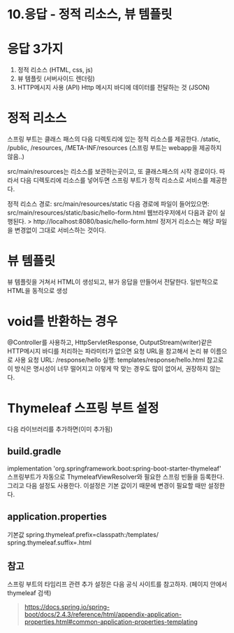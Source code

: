 # 10.응답 - 정적 리소스, 뷰 템플릿  

# 응답 3가지 
1. 정적 리소스 (HTML, css, js)
2. 뷰 템플릿 (서버사이드 렌더링)
3. HTTP메시지 사용 (API)
    Http 메시지 바디에 데이터를 전달하는 것 (JSON)

# 정적 리소스 
스프링 부트는 클래스 패스의 다음 디렉토리에 있는 정적 리소스를 제공한다.
/static, /public, /resources, /META-INF/resources
(스프링 부트는 webapp을 제공하지 않음..)

src/main/resources는 리소스를 보관하는곳이고, 또 클래스패스의 시작 경로이다.
따라서 다음 디렉토리에 리소스를 넣어두면 스프링 부트가 정적 리소스로 서비스를 제공한다.

정적 리소스 경로: src/main/resources/static
다음 경로에 파일이 들어있으면: src/main/resources/static/basic/hello-form.html
웹브라우저에서 다음과 같이 실행된다. > http://localhost:8080/basic/hello-form.html
정저거 리소스는 해당 파일을 변경없이 그대로 서비스하는 것이다.

# 뷰 템플릿
뷰 템플릿을 거쳐서 HTML이 생성되고, 뷰가 응답을 만들어서 전달한다.
일반적으로 HTML을 동적으로 생성

# void를 반환하는 경우
@Controller를 사용하고, HttpServletResponse, OutputStream(writer)같은 HTTP메시지 바디를 처리하는
파라미터가 없으면 요청 URL을 참고해서 논리 뷰 이름으로 사용
요청 URL: /response/hello
실행: templates/response/hello.html
참고로 이 방식은 명시성이 너무 떨어지고 이렇게 딱 맞는 경우도 많이 없어서, 권장하지 않는다.

# Thymeleaf 스프링 부트 설정
다음 라이브러리를 추가하면(이미 추가됨)

## build.gradle
implementation 'org.springframework.boot:spring-boot-starter-thymeleaf'
스프링부트가 자동으로 ThymeleafViewResolver와 필요한 스프링 빈들을 등록한다. 그리고 다음 설정도 사용한다.
이설정은 기본 값이기 때문에 변경이 필요할 때만 설정한다.

## application.properties
기본값 
spring.thymeleaf.prefix=classpath:/templates/
spring.thymeleaf.suffix=.html

## 참고
스프링 부트의 타임리프 관련 추가 설정은 다음 공식 사이트를 참고하자. (페이지 안에서 thymeleaf 검색)
> https://docs.spring.io/spring-boot/docs/2.4.3/reference/html/appendix-application-properties.html#common-application-properties-templating


